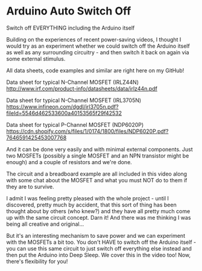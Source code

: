 # Arduino Auto Switch Off
Switch off EVERYTHING including the Arduino itself


Building on the experiences of recent power-saving videos, I thought I would try as an experiment whether we could switch off the Arduino itself as well as any surrounding circuitry - and then switch it back on again via some external stimulus.

All data sheets, code examples and similar are right here on my GitHub!

Data sheet for typical N-Channel MOSFET (IRLZ44N)
http://www.irf.com/product-info/datasheets/data/irlz44n.pdf

Data sheet for typical N-Channel MOSFET (IRL3705N)
https://www.infineon.com/dgdl/irl3705n.pdf?fileId=5546d462533600a40153565f29f42532

Data sheet for typical P-Channel MOSFET (NDP6020P)
https://cdn.shopify.com/s/files/1/0174/1800/files/NDP6020P.pdf?7646591425453007768

And it can be done very easily and with minimal external components. Just two MOSFETs (possibly a single MOSFET and an NPN transistor might be enough) and a couple of resistors and we're done.

The circuit and a breadboard example are all included in this video along with some chat about the MOSFET and what you must NOT do to them if they are to survive.

I admit I was feeling pretty pleased with the whole project - until I discovered, pretty much by accident, that this sort of thing has been thought about by others (who knew?) and they have all pretty much come up with the same circuit concept. Darn it! And there was me thinking I was being all creative and original...

But it's an interesting mechanism to save power and we can experiment with the MOSFETs a bit too. You don't HAVE to switch off the Arduino itself - you can use this same circuit to just switch off everything else instead and then put the Arduino into Deep Sleep. We cover this in the video too! Now, there's flexibility for you!

